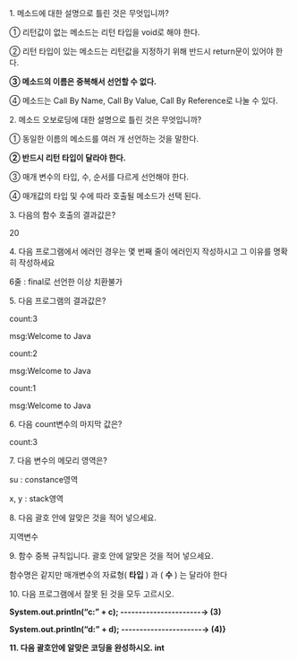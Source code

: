 1\. 메소드에 대한 설명으로 틀린 것은 무엇입니까?

① 리턴값이 없는 메소드는 리턴 타입을 void로 해야 한다.

② 리턴 타입이 있는 메소드는 리턴값을 지정하기 위해 반드시 return문이 있어야 한다.

**③ 메소드의 이름은 중복해서 선언할 수 없다.**

④ 메소드는 Call By Name, Call By Value, Call By Reference로 나눌 수 있다.



2\. 메소드 오보로딩에 대한 설명으로 틀린 것은 무엇입니까?

① 동일한 이름의 메소드를 여러 개 선언하는 것을 말한다.

**② 반드시 리턴 타입이 달라야 한다.**

③ 매개 변수의 타입, 수, 순서를 다르게 선언해야 한다.

④ 매개값의 타입 및 수에 따라 호출될 메소드가 선택 된다.



3\. 다음의 함수 호출의 결과값은?

20



4\. 다음 프로그램에서 에러인 경우는 몇 번째 줄이 에러인지 작성하시고 그 이유를 명확히 작성하세요

6줄 : final로 선언한 이상 치환불가



5\. 다음 프로그램의 결과값은?

count:3

msg:Welcome to Java

count:2

msg:Welcome to Java

count:1

msg:Welcome to Java



6\. 다음 count변수의 마지막 값은?

count:3



7\. 다음 변수의 메모리 영역은?

su : constance영역

x, y : stack영역



8\. 다음 괄호 안에 알맞은 것을 적어 넣으세요.

지역변수



9\. 함수 중복 규칙입니다. 괄호 안에 알맞은 것을 적어 넣으세요.

함수명은 같지만 매개변수의 자료형( **타입** ) 과 ( **수** ) 는 달라야 한다



10\. 다음 프로그램에서 잘못 된 것을 모두 고르시오.

**System.out.println(“c:” + c); ----------------------→ (3)**

**System.out.println(“d:” + d); ----------------------→ (4)}**



**11. 다음 괄호안에 알맞은 코딩을 완성하시오. int**

